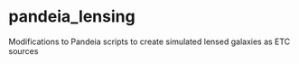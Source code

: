 # pandeia_lensing

Modifications to Pandeia scripts to create simulated lensed galaxies as ETC sources 
